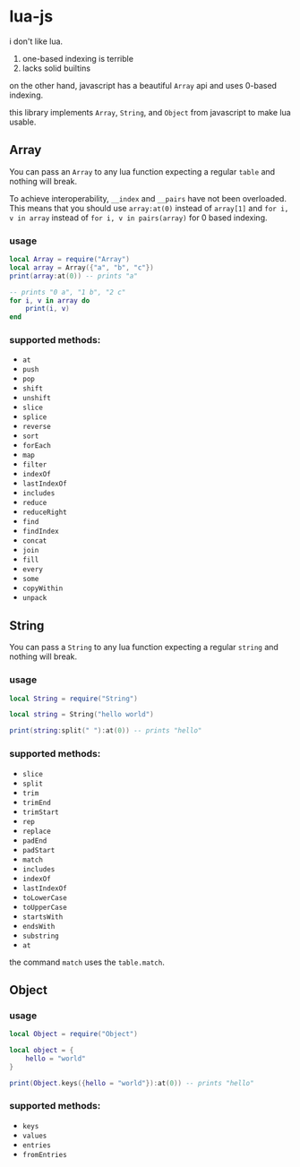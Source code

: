 lua-js
======

i don't like lua.

1. one-based indexing is terrible
2. lacks solid builtins

on the other hand, javascript has a beautiful `Array` api and uses 0-based indexing.

this library implements `Array`, `String`, and `Object` from javascript to make lua usable.

Array
-----

You can pass an `Array` to any lua function expecting a regular `table` and nothing will break.

To achieve interoperability, `__index` and `__pairs` have not been overloaded.
This means that you should use `array:at(0)` instead of `array[1]` and `for i,
v in array` instead of `for i, v in pairs(array)` for 0 based indexing.

### usage
```lua
local Array = require("Array")
local array = Array({"a", "b", "c"})
print(array:at(0)) -- prints "a"

-- prints "0 a", "1 b", "2 c"
for i, v in array do
    print(i, v)
end

```

### supported methods:

 - `at`
 - `push`
 - `pop`
 - `shift`
 - `unshift`
 - `slice`
 - `splice`
 - `reverse`
 - `sort`
 - `forEach`
 - `map`
 - `filter`
 - `indexOf`
 - `lastIndexOf`
 - `includes`
 - `reduce`
 - `reduceRight`
 - `find`
 - `findIndex`
 - `concat`
 - `join`
 - `fill`
 - `every`
 - `some`
 - `copyWithin`
 - `unpack`

String
------

You can pass a `String` to any lua function expecting a regular `string` and nothing will break.

### usage

```lua
local String = require("String")

local string = String("hello world")

print(string:split(" "):at(0)) -- prints "hello"
```

### supported methods:
 - `slice`
 - `split`
 - `trim`
 - `trimEnd`
 - `trimStart`
 - `rep`
 - `replace`
 - `padEnd`
 - `padStart`
 - `match`
 - `includes`
 - `indexOf`
 - `lastIndexOf`
 - `toLowerCase`
 - `toUpperCase`
 - `startsWith`
 - `endsWith`
 - `substring`
 - `at`

the command `match` uses the `table.match`.

Object
------

### usage

```lua
local Object = require("Object")

local object = {
    hello = "world"
}

print(Object.keys({hello = "world"}):at(0)) -- prints "hello"
```

### supported methods:
 - `keys`
 - `values`
 - `entries`
 - `fromEntries`

